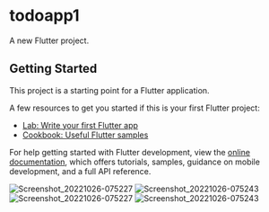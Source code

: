 # todoapp1

A new Flutter project.

## Getting Started

This project is a starting point for a Flutter application.

A few resources to get you started if this is your first Flutter project:

- [Lab: Write your first Flutter app](https://docs.flutter.dev/get-started/codelab)
- [Cookbook: Useful Flutter samples](https://docs.flutter.dev/cookbook)

For help getting started with Flutter development, view the
[online documentation](https://docs.flutter.dev/), which offers tutorials,
samples, guidance on mobile development, and a full API reference.



![Screenshot_20221026-075227](https://user-images.githubusercontent.com/50525883/197950231-09992656-6bc1-4bb1-9dbc-8235522515e1.jpg)
![Screenshot_20221026-075243](https://user-images.githubusercontent.com/50525883/197950238-ae6036ec-32f5-4f8a-941d-65da1b98cb7c.jpg)
![Screenshot_20221026-075227](https://user-images.githubusercontent.com/50525883/197950244-3e94a3a9-bcf2-43b8-a410-5c276dd08dd0.jpg)
![Screenshot_20221026-075243](https://user-images.githubusercontent.com/50525883/197950247-0e3e43fe-c380-4bac-b9d3-7b64c65cc38e.jpg)
